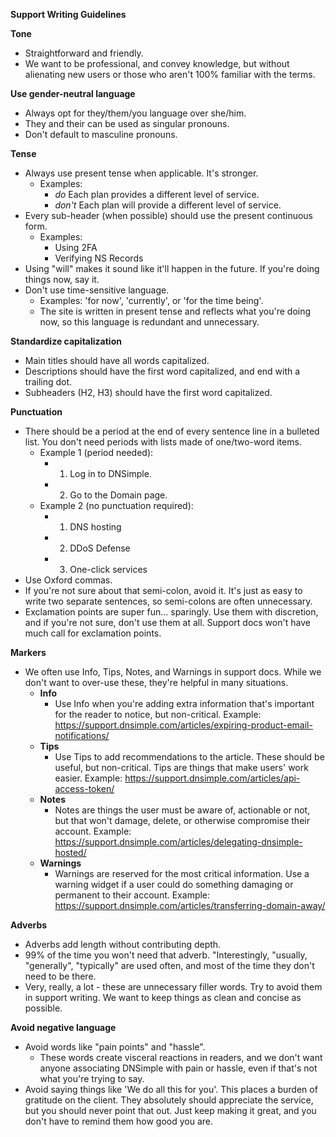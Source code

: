 **Support Writing Guidelines** 

**Tone**

* Straightforward and friendly. 
* We want to be professional, and convey knowledge, but without alienating new users or those who aren't 100% familiar with the terms.

**Use gender-neutral language**

* Always opt for they/them/you language over she/him.
* They and their can be used as singular pronouns.  
* Don't default to masculine pronouns. 

**Tense**

* Always use present tense when applicable. It's stronger.
  * Examples: 
    * *do* Each plan provides a different level of service.
    * *don't* Each plan will provide a different level of service. 
* Every sub-header (when possible) should use the present continuous form. 
   * Examples: 
      * Using 2FA 
      * Verifying NS Records 
* Using "will" makes it sound like it'll happen in the future. If you're doing things now, say it.
* Don't use time-sensitive language.
    * Examples: 'for now', 'currently', or 'for the time being'. 
    * The site is written in present tense and reflects what you're doing now, so this language is redundant and unnecessary. 

**Standardize capitalization**

* Main titles should have all words capitalized.
* Descriptions should have the first word capitalized, and end with a trailing dot.
* Subheaders (H2, H3) should have the first word capitalized. 

**Punctuation**

* There should be a period at the end of every sentence line in a bulleted list. You don't need periods with lists made of one/two-word items. 
   * Example 1 (period needed): 
       * 1. Log in to DNSimple. 
       * 2. Go to the Domain page. 
   * Example 2 (no punctuation required): 
       * 1. DNS hosting
       * 2. DDoS Defense 
       * 3. One-click services
* Use Oxford commas. 
* If you're not sure about that semi-colon, avoid it. It's just as easy to write two separate sentences, so semi-colons are often unnecessary. 
* Exclamation points are super fun... sparingly. Use them with discretion, and if you're not sure, don't use them at all. Support docs won't have much call for exclamation points. 

**Markers** 

* We often use Info, Tips, Notes, and Warnings in support docs. While we don't want to over-use these, they're helpful in many situations. 
  * **Info**
    * Use Info when you're adding extra information that's important for the reader to notice, but non-critical. Example: https://support.dnsimple.com/articles/expiring-product-email-notifications/
  * **Tips**
    * Use Tips to add recommendations to the article. These should be useful, but non-critical. Tips are things that make users' work easier. Example: https://support.dnsimple.com/articles/api-access-token/
  * **Notes** 
    * Notes are things the user must be aware of, actionable or not, but that won't damage, delete, or otherwise compromise their account. Example: https://support.dnsimple.com/articles/delegating-dnsimple-hosted/
  * **Warnings** 
    * Warnings are reserved for the most critical information. Use a warning widget if a user could do something damaging or permanent to their account. Example: https://support.dnsimple.com/articles/transferring-domain-away/

**Adverbs**

* Adverbs add length without contributing depth. 
* 99% of the time you won't need that adverb. "Interestingly, "usually, "generally", "typically" are used often, and most of the time they don't need to be there. 
* Very, really, a lot - these are unnecessary filler words. Try to avoid them in support writing. We want to keep things as clean and concise as possible. 

**Avoid negative language**

* Avoid words like "pain points" and "hassle".
    * These words create visceral reactions in readers, and we don't want anyone associating DNSimple with pain or hassle, even if that's not what you're trying to say. 
* Avoid saying things like 'We do all this for you'. This places a burden of gratitude on the client. They absolutely should appreciate the service, but you should never point that out. Just keep making it great, and you don't have to remind them how good you are. 



